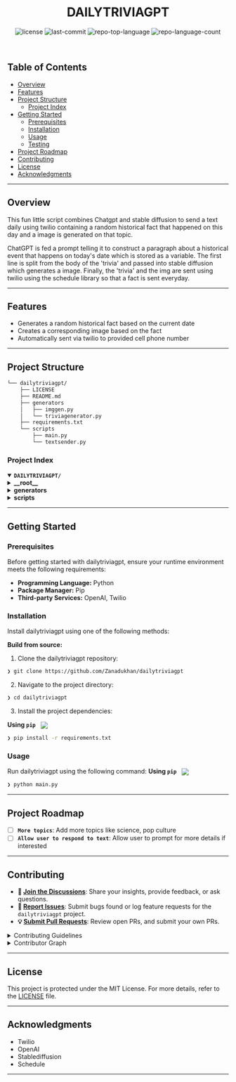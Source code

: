 
</p>
<p align="center"><h1 align="center">DAILYTRIVIAGPT</h1></p>
<p align="center">

</p>
<p align="center">
	<img src="https://img.shields.io/github/license/Zanadukhan/dailytriviagpt?style=default&logo=opensourceinitiative&logoColor=white&color=0080ff" alt="license">
	<img src="https://img.shields.io/github/last-commit/Zanadukhan/dailytriviagpt?style=default&logo=git&logoColor=white&color=0080ff" alt="last-commit">
	<img src="https://img.shields.io/github/languages/top/Zanadukhan/dailytriviagpt?style=default&color=0080ff" alt="repo-top-language">
	<img src="https://img.shields.io/github/languages/count/Zanadukhan/dailytriviagpt?style=default&color=0080ff" alt="repo-language-count">
</p>
<p align="center"><!-- default option, no dependency badges. -->
</p>
<p align="center">
	<!-- default option, no dependency badges. -->
</p>
<br>

##  Table of Contents

- [ Overview](#-overview)
- [ Features](#-features)
- [ Project Structure](#-project-structure)
  - [ Project Index](#-project-index)
- [ Getting Started](#-getting-started)
  - [ Prerequisites](#-prerequisites)
  - [ Installation](#-installation)
  - [ Usage](#-usage)
  - [ Testing](#-testing)
- [ Project Roadmap](#-project-roadmap)
- [ Contributing](#-contributing)
- [ License](#-license)
- [ Acknowledgments](#-acknowledgments)

---

##  Overview

This fun little script combines Chatgpt and stable diffusion to send a text daily using twilio containing a random historical fact that happened on this day and a image is generated on that topic.

ChatGPT is fed a prompt telling it to construct a paragraph about a historical event that happens on today's date which is stored as a variable.
The first line is split from the body of the 'trivia' and passed into stable diffusion which generates a image. Finally, the 'trivia' and the img are sent using twilio
using the schedule library so that a fact is sent everyday.

---

##  Features

- Generates a random historical fact based on the current date
- Creates a corresponding image based on the fact
- Automatically sent via twilio to provided cell phone number

---

##  Project Structure

```sh
└── dailytriviagpt/
    ├── LICENSE
    ├── README.md
    ├── generators
    │   ├── imggen.py
    │   └── triviagenerator.py
    ├── requirements.txt
    └── scripts
        ├── main.py
        └── textsender.py
```


###  Project Index
<details open>
	<summary><b><code>DAILYTRIVIAGPT/</code></b></summary>
	<details> <!-- __root__ Submodule -->
		<summary><b>__root__</b></summary>
		<blockquote>
			<table>
			<tr>
				<td><b><a href='https://github.com/Zanadukhan/dailytriviagpt/blob/master/requirements.txt'>requirements.txt</a></b></td>
			</tr>
			</table>
		</blockquote>
	</details>
	<details> <!-- generators Submodule -->
		<summary><b>generators</b></summary>
		<blockquote>
			<table>
			<tr>
				<td><b><a href='https://github.com/Zanadukhan/dailytriviagpt/blob/master/generators/triviagenerator.py'>triviagenerator.py</a></b></td>
				<td>Feeds the trivia prompt to Openai davinci model and saves the response </td>
			</tr>
			<tr>
				<td><b><a href='https://github.com/Zanadukhan/dailytriviagpt/blob/master/generators/imggen.py'>imggen.py</a></b></td>
				<td>Stable diffusion via replicate is used to generate an image based on the trivia</td>
			</tr>
			</table>
		</blockquote>
	</details>
	<details> <!-- scripts Submodule -->
		<summary><b>scripts</b></summary>
		<blockquote>
			<table>
			<tr>
				<td><b><a href='https://github.com/Zanadukhan/dailytriviagpt/blob/master/scripts/main.py'>main.py</a></b></td>
			</tr>
			<tr>
				<td><b><a href='https://github.com/Zanadukhan/dailytriviagpt/blob/master/scripts/textsender.py'>textsender.py</a></b></td>
				<td>Sends image and text via twilio to given phone number</td>
			</tr>
			</table>
		</blockquote>
	</details>
</details>

---
##  Getting Started

###  Prerequisites

Before getting started with dailytriviagpt, ensure your runtime environment meets the following requirements:

- **Programming Language:** Python
- **Package Manager:** Pip
- **Third-party Services:** OpenAI, Twilio 


###  Installation

Install dailytriviagpt using one of the following methods:

**Build from source:**

1. Clone the dailytriviagpt repository:
```sh
❯ git clone https://github.com/Zanadukhan/dailytriviagpt
```

2. Navigate to the project directory:
```sh
❯ cd dailytriviagpt
```

3. Install the project dependencies:


**Using `pip`** &nbsp; [<img align="center" src="https://img.shields.io/badge/Pip-3776AB.svg?style={badge_style}&logo=pypi&logoColor=white" />](https://pypi.org/project/pip/)

```sh
❯ pip install -r requirements.txt
```




###  Usage
Run dailytriviagpt using the following command:
**Using `pip`** &nbsp; [<img align="center" src="https://img.shields.io/badge/Pip-3776AB.svg?style={badge_style}&logo=pypi&logoColor=white" />](https://pypi.org/project/pip/)

```sh
❯ python main.py
```


---
##  Project Roadmap

- [ ] **`More topics`**: Add more topics like science, pop culture
- [ ] **`Allow user to respond to text`**: Allow user to prompt for more details if interested

---

##  Contributing

- **💬 [Join the Discussions](https://github.com/Zanadukhan/dailytriviagpt/discussions)**: Share your insights, provide feedback, or ask questions.
- **🐛 [Report Issues](https://github.com/Zanadukhan/dailytriviagpt/issues)**: Submit bugs found or log feature requests for the `dailytriviagpt` project.
- **💡 [Submit Pull Requests](https://github.com/Zanadukhan/dailytriviagpt/blob/main/CONTRIBUTING.md)**: Review open PRs, and submit your own PRs.

<details closed>
<summary>Contributing Guidelines</summary>

1. **Fork the Repository**: Start by forking the project repository to your github account.
2. **Clone Locally**: Clone the forked repository to your local machine using a git client.
   ```sh
   git clone https://github.com/Zanadukhan/dailytriviagpt
   ```
3. **Create a New Branch**: Always work on a new branch, giving it a descriptive name.
   ```sh
   git checkout -b new-feature-x
   ```
4. **Make Your Changes**: Develop and test your changes locally.
5. **Commit Your Changes**: Commit with a clear message describing your updates.
   ```sh
   git commit -m 'Implemented new feature x.'
   ```
6. **Push to github**: Push the changes to your forked repository.
   ```sh
   git push origin new-feature-x
   ```
7. **Submit a Pull Request**: Create a PR against the original project repository. Clearly describe the changes and their motivations.
8. **Review**: Once your PR is reviewed and approved, it will be merged into the main branch. Congratulations on your contribution!
</details>

<details closed>
<summary>Contributor Graph</summary>
<br>
<p align="left">
   <a href="https://github.com{/Zanadukhan/dailytriviagpt/}graphs/contributors">
      <img src="https://contrib.rocks/image?repo=Zanadukhan/dailytriviagpt">
   </a>
</p>
</details>

---

##  License

This project is protected under the MIT License. For more details, refer to the [LICENSE](https://choosealicense.com/licenses/mit/) file.

---

##  Acknowledgments

- Twilio
- OpenAI
- Stablediffusion
- Schedule

---
